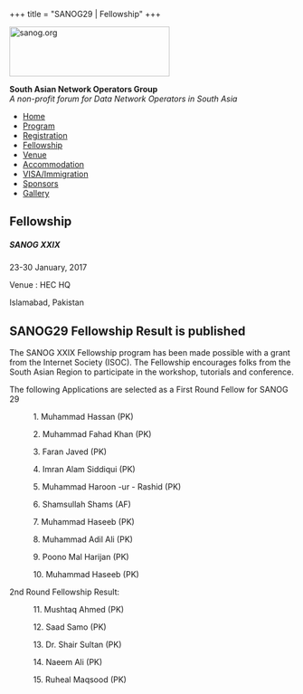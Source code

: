 +++
title = "SANOG29 | Fellowship"
+++

[<img src="../images/logo.jpg" width="283" height="88" alt="sanog.org" />](../index.html)

**South Asian Network Operators Group**  
*A non-profit forum for Data Network Operators in South Asia*

-   [Home](index.html)
-   [Program](program.html)
-   [Registration](reg.html)
-   [Fellowship](fellowship.html)
-   [Venue](venue.html)
-   [Accommodation](accomo.html)
-   [VISA/Immigration](visa.html)
-   [Sponsors](downloads.html)
-   [Gallery](gallery.html)

Fellowship
----------

##### SANOG XXIX

23-30 January, 2017

Venue : HEC HQ

Islamabad, Pakistan

  
  
  
  
  
  
  
  
  
  
  
  
  
  
  
  
  

SANOG29 Fellowship Result is published
--------------------------------------

  

The SANOG XXIX Fellowship program has been made possible with a grant
from the Internet Society (ISOC). The Fellowship encourages folks from
the South Asian Region to participate in the workshop, tutorials and
conference.

  

The following Applications are selected as a First Round Fellow for
SANOG 29

  

   1. Muhammad Hassan (PK)

   2. Muhammad Fahad Khan (PK)

   3. Faran Javed (PK)

   4. Imran Alam Siddiqui (PK)

   5. Muhammad Haroon -ur - Rashid (PK)

   6. Shamsullah Shams (AF)

   7. Muhammad Haseeb (PK)

   8. Muhammad Adil Ali (PK)

   9. Poono Mal Harijan (PK)

   10. Muhammad Haseeb (PK)

  

2nd Round Fellowship Result:

  

   11. Mushtaq Ahmed (PK)

   12. Saad Samo (PK)

   13. Dr. Shair Sultan (PK)

   14. Naeem Ali (PK)

   15. Ruheal Maqsood (PK)

  

 
